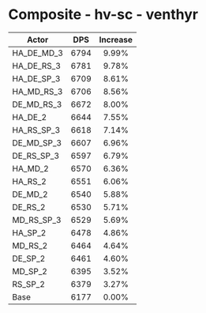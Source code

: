 # Composite - hv-sc - venthyr
| Actor | DPS | Increase |
|---|:---:|:---:|
|HA_DE_MD_3|6794|9.99%|
|HA_DE_RS_3|6781|9.78%|
|HA_DE_SP_3|6709|8.61%|
|HA_MD_RS_3|6706|8.56%|
|DE_MD_RS_3|6672|8.00%|
|HA_DE_2|6644|7.55%|
|HA_RS_SP_3|6618|7.14%|
|DE_MD_SP_3|6607|6.96%|
|DE_RS_SP_3|6597|6.79%|
|HA_MD_2|6570|6.36%|
|HA_RS_2|6551|6.06%|
|DE_MD_2|6540|5.88%|
|DE_RS_2|6530|5.71%|
|MD_RS_SP_3|6529|5.69%|
|HA_SP_2|6478|4.86%|
|MD_RS_2|6464|4.64%|
|DE_SP_2|6461|4.60%|
|MD_SP_2|6395|3.52%|
|RS_SP_2|6379|3.27%|
|Base|6177|0.00%|
